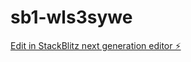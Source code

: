 # sb1-wls3sywe

[Edit in StackBlitz next generation editor ⚡️](https://stackblitz.com/~/github.com/RonAutumn/sb1-wls3sywe)